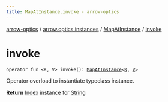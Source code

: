```yaml
---
title: MapAtInstance.invoke - arrow-optics
---
```


[arrow-optics](../../index.html) / [arrow.optics.instances](../index.html) / [MapAtInstance](index.html) / [invoke](./invoke.html)

# invoke

`operator fun <K, V> invoke(): `[`MapAtInstance`](index.html)`<`[`K`](invoke.html#K)`, `[`V`](invoke.html#V)`>`

Operator overload to instantiate typeclass instance.

**Return**
[Index](../../arrow.optics.typeclasses/-index/index.html) instance for [String](https://kotlinlang.org/api/latest/jvm/stdlib/kotlin/-string/index.html)

